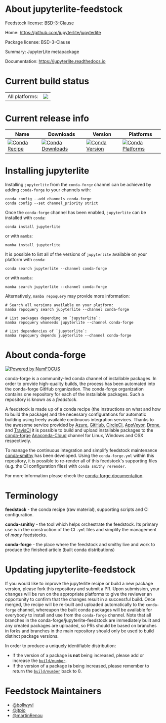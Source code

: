 About jupyterlite-feedstock
===========================

Feedstock license: [BSD-3-Clause](https://github.com/conda-forge/jupyterlite-feedstock/blob/main/LICENSE.txt)

Home: https://github.com/jupyterlite/jupyterlite

Package license: BSD-3-Clause

Summary: JupyterLite metapackage

Documentation: https://jupyterlite.readthedocs.io

Current build status
====================


<table><tr><td>All platforms:</td>
    <td>
      <a href="https://dev.azure.com/conda-forge/feedstock-builds/_build/latest?definitionId=19069&branchName=main">
        <img src="https://dev.azure.com/conda-forge/feedstock-builds/_apis/build/status/jupyterlite-feedstock?branchName=main">
      </a>
    </td>
  </tr>
</table>

Current release info
====================

| Name | Downloads | Version | Platforms |
| --- | --- | --- | --- |
| [![Conda Recipe](https://img.shields.io/badge/recipe-jupyterlite-green.svg)](https://anaconda.org/conda-forge/jupyterlite) | [![Conda Downloads](https://img.shields.io/conda/dn/conda-forge/jupyterlite.svg)](https://anaconda.org/conda-forge/jupyterlite) | [![Conda Version](https://img.shields.io/conda/vn/conda-forge/jupyterlite.svg)](https://anaconda.org/conda-forge/jupyterlite) | [![Conda Platforms](https://img.shields.io/conda/pn/conda-forge/jupyterlite.svg)](https://anaconda.org/conda-forge/jupyterlite) |

Installing jupyterlite
======================

Installing `jupyterlite` from the `conda-forge` channel can be achieved by adding `conda-forge` to your channels with:

```
conda config --add channels conda-forge
conda config --set channel_priority strict
```

Once the `conda-forge` channel has been enabled, `jupyterlite` can be installed with `conda`:

```
conda install jupyterlite
```

or with `mamba`:

```
mamba install jupyterlite
```

It is possible to list all of the versions of `jupyterlite` available on your platform with `conda`:

```
conda search jupyterlite --channel conda-forge
```

or with `mamba`:

```
mamba search jupyterlite --channel conda-forge
```

Alternatively, `mamba repoquery` may provide more information:

```
# Search all versions available on your platform:
mamba repoquery search jupyterlite --channel conda-forge

# List packages depending on `jupyterlite`:
mamba repoquery whoneeds jupyterlite --channel conda-forge

# List dependencies of `jupyterlite`:
mamba repoquery depends jupyterlite --channel conda-forge
```


About conda-forge
=================

[![Powered by
NumFOCUS](https://img.shields.io/badge/powered%20by-NumFOCUS-orange.svg?style=flat&colorA=E1523D&colorB=007D8A)](https://numfocus.org)

conda-forge is a community-led conda channel of installable packages.
In order to provide high-quality builds, the process has been automated into the
conda-forge GitHub organization. The conda-forge organization contains one repository
for each of the installable packages. Such a repository is known as a *feedstock*.

A feedstock is made up of a conda recipe (the instructions on what and how to build
the package) and the necessary configurations for automatic building using freely
available continuous integration services. Thanks to the awesome service provided by
[Azure](https://azure.microsoft.com/en-us/services/devops/), [GitHub](https://github.com/),
[CircleCI](https://circleci.com/), [AppVeyor](https://www.appveyor.com/),
[Drone](https://cloud.drone.io/welcome), and [TravisCI](https://travis-ci.com/)
it is possible to build and upload installable packages to the
[conda-forge](https://anaconda.org/conda-forge) [Anaconda-Cloud](https://anaconda.org/)
channel for Linux, Windows and OSX respectively.

To manage the continuous integration and simplify feedstock maintenance
[conda-smithy](https://github.com/conda-forge/conda-smithy) has been developed.
Using the ``conda-forge.yml`` within this repository, it is possible to re-render all of
this feedstock's supporting files (e.g. the CI configuration files) with ``conda smithy rerender``.

For more information please check the [conda-forge documentation](https://conda-forge.org/docs/).

Terminology
===========

**feedstock** - the conda recipe (raw material), supporting scripts and CI configuration.

**conda-smithy** - the tool which helps orchestrate the feedstock.
                   Its primary use is in the construction of the CI ``.yml`` files
                   and simplify the management of *many* feedstocks.

**conda-forge** - the place where the feedstock and smithy live and work to
                  produce the finished article (built conda distributions)


Updating jupyterlite-feedstock
==============================

If you would like to improve the jupyterlite recipe or build a new
package version, please fork this repository and submit a PR. Upon submission,
your changes will be run on the appropriate platforms to give the reviewer an
opportunity to confirm that the changes result in a successful build. Once
merged, the recipe will be re-built and uploaded automatically to the
`conda-forge` channel, whereupon the built conda packages will be available for
everybody to install and use from the `conda-forge` channel.
Note that all branches in the conda-forge/jupyterlite-feedstock are
immediately built and any created packages are uploaded, so PRs should be based
on branches in forks and branches in the main repository should only be used to
build distinct package versions.

In order to produce a uniquely identifiable distribution:
 * If the version of a package **is not** being increased, please add or increase
   the [``build/number``](https://docs.conda.io/projects/conda-build/en/latest/resources/define-metadata.html#build-number-and-string).
 * If the version of a package **is** being increased, please remember to return
   the [``build/number``](https://docs.conda.io/projects/conda-build/en/latest/resources/define-metadata.html#build-number-and-string)
   back to 0.

Feedstock Maintainers
=====================

* [@bollwyvl](https://github.com/bollwyvl/)
* [@jtpio](https://github.com/jtpio/)
* [@martinRenou](https://github.com/martinRenou/)

